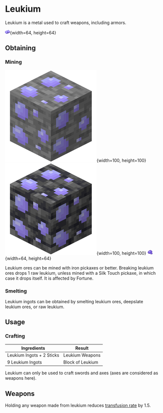 # Leukium

Leukium is a metal used to craft weapons, including armors.

![Leukium Ingot](./leukium_ingot.png){width=64, height=64}

## Obtaining

### Mining

![Leukium Ore](./leukium_ore.png){width=100, height=100} ![Deepslate Leukium Ore](./deepslate_leukium_ore.png){width=100, height=100} ![Raw Leukium](./raw_leukium.png){width=64, height=64}

Leukium ores can be mined with iron pickaxes or better. Breaking leukium ores drops 1 raw leukium, unless mined with a Silk Touch pickaxe, in which case it drops itself. It is affected by Fortune.

### Smelting

Leukium ingots can be obtained by smelting leukium ores, deepslate leukium ores, or raw leukium.

## Usage

### Crafting

| Ingredients               | Result            |
| ------------------------- | ----------------- |
| Leukium Ingots + 2 Sticks | Leukium Weapons   |
| 9 Leukium Ingots          | Block of Leukium  |

Leukium can only be used to craft swords and axes (axes are considered as weapons here).

## Weapons

Holding any weapon made from leukium reduces [transfusion rate](../sanguinity#transfusion-rate) by 1.5.
